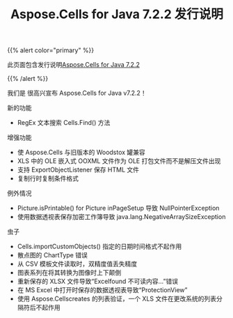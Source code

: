 ﻿---
title: Aspose.Cells for Java 7.2.2 发行说明
type: docs
weight: 60
url: /zh/java/aspose-cells-for-java-7-2-2-release-notes/
---
{{% alert color="primary" %}} 

此页面包含发行说明[Aspose.Cells for Java 7.2.2](https://downloads.aspose.com/cells/java/new-releases/aspose.cells-for-java-7.2.2/)

{{% /alert %}} 

我们是
很高兴宣布 Aspose.Cells for Java v7.2.2！

新的功能

- RegEx 文本搜索 Cells.Find() 方法

增强功能

- 使 Aspose.Cells 与旧版本的 Woodstox 罐兼容
- XLS 中的 OLE 嵌入式 OOXML 文件作为 OLE 打包文件而不是解压文件出现
- 支持 ExportObjectListener 保存 HTML 文件
- 复制行时复制条件格式

例外情况

- Picture.isPrintable() for Picture inPageSetup 导致 NullPointerException
- 使用数据透视表保存加密工作簿导致 java.lang.NegativeArraySizeException

虫子

- Cells.importCustomObjects() 指定的日期时间格式不起作用
- 散点图的 ChartType 错误
- 从 CSV 模板文件读取时，双精度值丢失精度
- 图表系列在将其转换为图像时上下颠倒
- 重新保存的 XLSX 文件导致“Excelfound 不可读内容...”错误
- 在 MS Excel 中打开时保存的数据透视表导致“ProtectionView”
- 使用 Aspose.Cellscreates 的列表验证，一个 XLS 文件在更改系统的列表分隔符后不起作用
